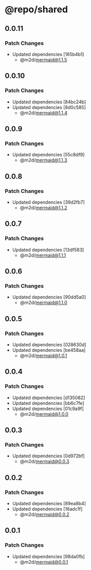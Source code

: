 # @repo/shared

## 0.0.11

### Patch Changes

- Updated dependencies [165b4b1]
  - @m2d/mermaid@1.1.5

## 0.0.10

### Patch Changes

- Updated dependencies [84bc24b]
- Updated dependencies [8d0c585]
  - @m2d/mermaid@1.1.4

## 0.0.9

### Patch Changes

- Updated dependencies [55c8df9]
  - @m2d/mermaid@1.1.3

## 0.0.8

### Patch Changes

- Updated dependencies [39d2fb7]
  - @m2d/mermaid@1.1.2

## 0.0.7

### Patch Changes

- Updated dependencies [13df583]
  - @m2d/mermaid@1.1.1

## 0.0.6

### Patch Changes

- Updated dependencies [90dd5a0]
  - @m2d/mermaid@1.1.0

## 0.0.5

### Patch Changes

- Updated dependencies [028630d]
- Updated dependencies [be458aa]
  - @m2d/mermaid@1.0.1

## 0.0.4

### Patch Changes

- Updated dependencies [d135082]
- Updated dependencies [bb6c7fe]
- Updated dependencies [01c9a9f]
  - @m2d/mermaid@1.0.0

## 0.0.3

### Patch Changes

- Updated dependencies [0d972bf]
  - @m2d/mermaid@0.0.3

## 0.0.2

### Patch Changes

- Updated dependencies [89ea8b4]
- Updated dependencies [16adc1f]
  - @m2d/mermaid@0.0.2

## 0.0.1

### Patch Changes

- Updated dependencies [98da0fb]
  - @m2d/mermaid@0.0.1
